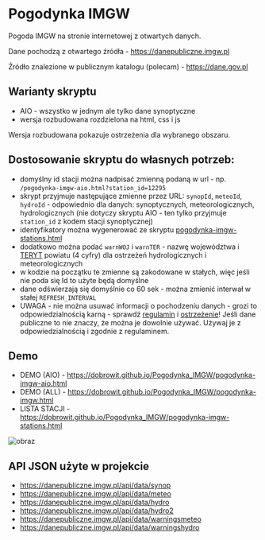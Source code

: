# Pogodynka IMGW
Pogoda IMGW na stronie internetowej z otwartych danych.

Dane pochodzą z otwartego źródła - https://danepubliczne.imgw.pl

Źródło znalezione w publicznym katalogu (polecam) - https://dane.gov.pl

## Warianty skryptu
  - AIO - wszystko w jednym ale tylko dane synoptyczne
  - wersja rozbudowana rozdzielona na html, css i js

Wersja rozbudowana pokazuje ostrzeżenia dla wybranego obszaru.

## Dostosowanie skryptu do własnych potrzeb:
  - domyślny id stacji można nadpisać zmienną podaną w url - np. ``/pogodynka-imgw-aio.html?station_id=12295``
  - skrypt przyjmuje następujące zmienne przez URL: ``synopId``, ``meteoId``, ``hydroId`` - odpowiednio dla danych: synoptycznych, meteorologicznych, hydrologicznych (nie dotyczy skryptu AIO - ten tylko przyjmuje ``station_id`` z kodem stacji synoptycznej)
  - identyfikatory można wygenerować ze skryptu [pogodynka-imgw-stations.html](https://dobrowit.github.io/Pogodynka_IMGW/pogodynka-imgw-stations.html)
  - dodatkowo można podać ``warnWOJ`` i ``warnTER`` - nazwę województwa i [TERYT](https://eteryt.stat.gov.pl/eTeryt/rejestr_teryt/udostepnianie_danych/baza_teryt/baza_teryt.aspx?contrast=default) powiatu (4 cyfry) dla ostrzeżeń hydrologicznych i meteorologicznych
  - w kodzie na początku te zmienne są zakodowane w stałych, więc jeśli nie poda się Id to użyte będą domyślne
  - dane odświerzają się domyślnie co 60 sek - można zmienić interwał w stałej ``REFRESH_INTERVAL``
  - UWAGA - nie można usuwać informacji o pochodzeniu danych - grozi to odpowiedzialnością karną - sprawdź [regulamin](https://danepubliczne.imgw.pl/docs/regulamin_udostepniania_danych.pdf) i [ostrzeżenie](https://danepubliczne.imgw.pl/docs/ostrzezenie.docx)! Jeśli dane publiczne to nie znaczy, że można je dowolnie używać. Używaj je z odpowiedzialnością i zgodnie z regulaminem.

## Demo
  - DEMO (AIO) - https://dobrowit.github.io/Pogodynka_IMGW/pogodynka-imgw-aio.html
  - DEMO (ALL) - https://dobrowit.github.io/Pogodynka_IMGW/pogodynka-imgw.html
  - LISTA STACJI - https://dobrowit.github.io/Pogodynka_IMGW/pogodynka-imgw-stations.html

![obraz](https://github.com/user-attachments/assets/e984a3a2-8a33-4aee-b6da-afec2e78a3b9)

## API JSON użyte w projekcie
  - https://danepubliczne.imgw.pl/api/data/synop
  - https://danepubliczne.imgw.pl/api/data/meteo
  - https://danepubliczne.imgw.pl/api/data/hydro
  - https://danepubliczne.imgw.pl/api/data/hydro2
  - https://danepubliczne.imgw.pl/api/data/warningsmeteo
  - https://danepubliczne.imgw.pl/api/data/warningshydro
